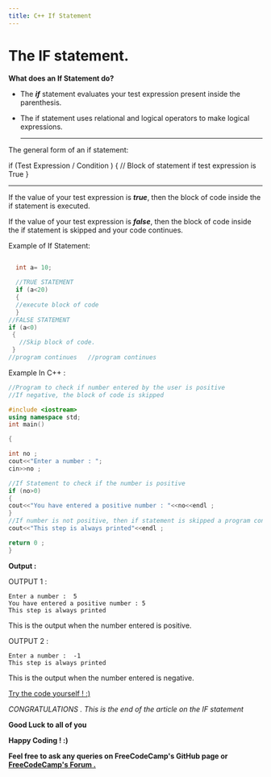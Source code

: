 ```yaml
---
title: C++ If Statement
---
```


# The IF statement.

**What does an If Statement do?**

* The ***if*** statement evaluates your test expression present inside the parenthesis.
* The if statement uses relational and logical operators to make logical expressions.

  -----------------------------------------------
  
The general form of an if statement:

 if (Test Expression / Condition )
  {
   // Block of statement if test expression is True
  }
  
-----------------------------------------------

If the value of your test expression is ***true***, then the block of
code inside the if statement is executed.

If the value of your test expression is ***false***, then the block of
code inside the if statement is skipped and your code continues.

Example of If Statement:
```cpp

  int a= 10;
  
  //TRUE STATEMENT
  if (a<20)
  {
  //execute block of code
  }
//FALSE STATEMENT
if (a<0)
 {
   //Skip block of code.
 }
//program continues   //program continues
```

Example In C++ :
  ```cpp
 //Program to check if number entered by the user is positive
  //If negative, the block of code is skipped

  #include <iostream>
  using namespace std;
  int main()

  {

  int no ;
  cout<<"Enter a number : ";
  cin>>no ;

  //If Statement to check if the number is positive
  if (no>0)
  {
  cout<<"You have entered a positive number : "<<no<<endl ;
  }
  //If number is not positive, then if statement is skipped a program continues
  cout<<"This step is always printed"<<endl ;

  return 0 ;
  }
  ```

**Output :**

  OUTPUT 1 :
```
Enter a number :  5
You have entered a positive number : 5
This step is always printed 
 ```
  This is the output when the number entered is positive.

  OUTPUT 2 :
```
Enter a number :  -1
This step is always printed
```
  This is the output when the number entered is negative.

<a href='https://repl.it/Mg9X' target='_blank' rel='nofollow'>Try the code yourself ! :) </a>


_CONGRATULATIONS . This is the end of the article on the IF statement_ 
 
 **Good Luck to all of you** 
 
 **Happy Coding ! :)**
 
 **Feel free to ask any queries on FreeCodeCamp's GitHub page or [FreeCodeCamp's Forum .](https://forum.freecodecamp.org/)**
